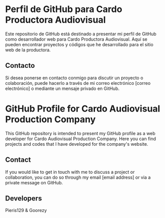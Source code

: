 # Perfil de GitHub para Cardo Productora Audiovisual
Este repositorio de GitHub está destinado a presentar mi perfil de GitHub como desarrollador web para Cardo Productora Audiovisual. Aquí se pueden encontrar proyectos y códigos que he desarrollado para el sitio web de la productora.
## Contacto
Si desea ponerse en contacto conmigo para discutir un proyecto o colaboración, puede hacerlo a través de mi correo electrónico [correo electrónico] o mediante un mensaje privado en GitHub.
# GitHub Profile for Cardo Audiovisual Production Company
This GitHub repository is intended to present my GitHub profile as a web developer for Cardo Audiovisual Production Company. Here you can find projects and codes that I have developed for the company's website.
## Contact
If you would like to get in touch with me to discuss a project or collaboration, you can do so through my email [email address] or via a private message on GitHub.

## Developers
Pieris129 & Goorezy
